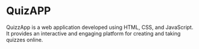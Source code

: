 # QuizAPP
QuizzApp is a web application developed using HTML, CSS, and JavaScript. It provides an interactive and engaging platform for creating and taking quizzes online.
